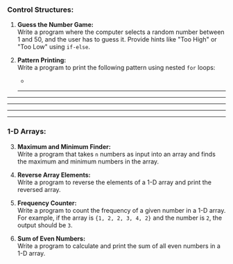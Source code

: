 ### Control Structures:

1. **Guess the Number Game:**  
   Write a program where the computer selects a random number between 1 and 50, and the user has to guess it. Provide hints like "Too High" or "Too Low" using `if-else`.

2. **Pattern Printing:**  
   Write a program to print the following pattern using nested `for` loops:  
   
    *
   ***
  *****
 *******
*********


---

### 1-D Arrays:
3. **Maximum and Minimum Finder:**  
   Write a program that takes `n` numbers as input into an array and finds the maximum and minimum numbers in the array.

4. **Reverse Array Elements:**  
   Write a program to reverse the elements of a 1-D array and print the reversed array.

5. **Frequency Counter:**  
   Write a program to count the frequency of a given number in a 1-D array. For example, if the array is `{1, 2, 2, 3, 4, 2}` and the number is `2`, the output should be `3`.

6. **Sum of Even Numbers:**  
    Write a program to calculate and print the sum of all even numbers in a 1-D array.


